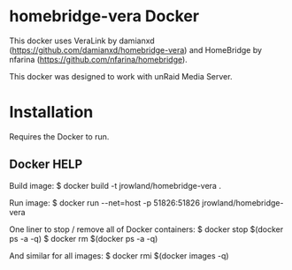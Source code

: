 # homebridge-vera Docker

This docker uses VeraLink by damianxd (https://github.com/damianxd/homebridge-vera) and HomeBridge by nfarina (https://github.com/nfarina/homebridge).

This docker was designed to work with unRaid Media Server.


Installation
===
Requires the Docker to run.

## Docker HELP

Build image:
$ docker build -t jrowland/homebridge-vera .

Run image:
$ docker run --net=host -p 51826:51826 jrowland/homebridge-vera

One liner to stop / remove all of Docker containers:
$ docker stop $(docker ps -a -q)
$ docker rm $(docker ps -a -q)

And similar for all images:
$  docker rmi $(docker images -q)
